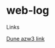 # web-log

Links

[Dune azw3 link](https://www.mediafire.com/file/ubrq3ywm1r25je9/Dune_-_Frank_Herbert.azw3/file)

